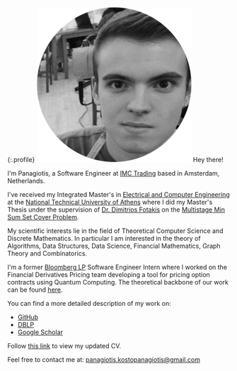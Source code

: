{:.profile}
![profile](profile.png)
Hey there!

I'm Panagiotis, a Software Engineer at [IMC Trading](https://www.imc.com/eu/) based in Amsterdam, Netherlands.

I've received my Integrated Master's in [Electrical and Computer Engineering](https://www.ece.ntua.gr/en) at the 
[National Technical University of Athens](https://www.ntua.gr/en) where I did my Master's Thesis under the supervision of 
[Dr. Dimitrios Fotakis](http://www.softlab.ntua.gr/~fotakis/) on the [Multistage Min Sum Set Cover Problem](https://github.com/infinity4471/Dynamic-Min-Sum-Set-Cover).

My scientific interests lie in the field of Theoretical Computer Science and Discrete
Mathematics. In particular I am interested in the theory of Algorithms, Data
Structures, Data Science, Financial Mathematics, Graph Theory and Combinatorics.

I'm a former [Bloomberg LP](https://www.bloomberg.com/company/) Software Engineer Intern where I worked on the
Financial Derivatives Pricing team developing a tool for pricing option
contracts using Quantum Computing. The theoretical backbone of our work can be
found [here](https://arxiv.org/abs/1905.02666).

You can find a more detailed description of my work on:

* [GitHub](https://github.com/infinity4471)
* [DBLP](https://dblp.org/pid/241/9773.html)
* [Google Scholar](https://scholar.google.com/citations?view_op=list_works&hl=el&authuser=1&user=mEFJGiMAAAAJ&gmla=AJsN-F7AG6GMnjNWHKMqmrMLTHoSdGik3cYIxSWlAARcf6wA49yMaZ8MlFmgtfgh82yVeL-rgo9BhVNVS6JNtQx7N1ktrM-j_YiEtQ2dT6TDLU6r3zYyMz26hvocSHDy2lEtj_FlfsTkqLOfRn57T2RDj-hzp8PEnKlLkwapYCYNFN2vHlvCdBO0jf0C_SYXrjiPWrbT4_iI)

Follow [this link](https://github.com/infinity4471/infinity4471.github.io/raw/main/cv/CV.pdf) to view my updated CV.

Feel free to contact me at: <panagiotis.kostopanagiotis@gmail.com>
